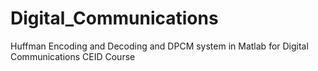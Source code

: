 # Digital_Communications

Huffman Encoding and Decoding and DPCM system in Matlab for Digital Communications CEID Course
